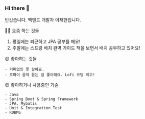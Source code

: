 ### Hi there 👋

반갑습니다. 백엔드 개발자 이재헌입니다.

👨‍💻 요즘 하는 것들   
1. 평일에는 퇴근하고 JPA 공부를 해요!
2. 주말에는 스프링 배치 완벽 가이드 책을 보면서 배치 공부하고 있어요!

😊 좋아하는 것들
```
- 커피없인 못 살아요.
- 로파이 음악 듣는 걸 좋아해요. Lofi 코딩 최고!
```
  
😊 좋아하거나 사용중인 기술
```
- Java
- Spring Boot & Spring Framework
- JPA, Mybatis
- Unit & Integration Test
- RDBMS
```

